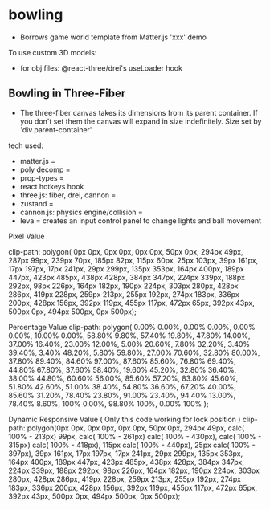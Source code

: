 # bowling

 + Borrows game world template from Matter.js 'xxx' demo


To use custom 3D models:
-  for obj files: @react-three/drei's useLoader hook


## Bowling in Three-Fiber

+ The three-fiber canvas takes its dimensions from its parent container. If you don't set them the canvas will expand in size indefinitely. Size set by 'div.parent-container'


tech used:
- matter.js = 
- poly decomp = 
- prop-types = 
- react hotkeys hook
- three.js: fiber, drei, cannon = 
- zustand = 
- cannon.js: physics engine/collision = 
- leva = creates an input control panel to change lights and ball movement




Pixel Value

clip-path: polygon( 0px 0px, 0px 0px, 0px 0px, 50px 0px, 294px 49px, 287px 99px, 239px 70px, 185px 82px, 115px 60px, 25px 103px, 39px 161px, 17px 197px, 17px 241px, 29px 299px, 135px 353px, 164px 400px, 189px 447px, 423px 485px, 438px 428px, 384px 347px, 224px 339px, 188px 292px, 98px 226px, 164px 182px, 190px 224px, 303px 280px, 428px 286px, 419px 228px, 259px 213px, 255px 192px, 274px 183px, 336px 200px, 428px 156px, 392px 119px, 455px 117px, 472px 65px, 392px 43px, 500px 0px, 494px 500px, 0px 500px);

Percentage Value
clip-path: polygon( 0.00% 0.00%, 0.00% 0.00%, 0.00% 0.00%, 10.00% 0.00%, 58.80% 9.80%, 57.40% 19.80%, 47.80% 14.00%, 37.00% 16.40%, 23.00% 12.00%, 5.00% 20.60%, 7.80% 32.20%, 3.40% 39.40%, 3.40% 48.20%, 5.80% 59.80%, 27.00% 70.60%, 32.80% 80.00%, 37.80% 89.40%, 84.60% 97.00%, 87.60% 85.60%, 76.80% 69.40%, 44.80% 67.80%, 37.60% 58.40%, 19.60% 45.20%, 32.80% 36.40%, 38.00% 44.80%, 60.60% 56.00%, 85.60% 57.20%, 83.80% 45.60%, 51.80% 42.60%, 51.00% 38.40%, 54.80% 36.60%, 67.20% 40.00%, 85.60% 31.20%, 78.40% 23.80%, 91.00% 23.40%, 94.40% 13.00%, 78.40% 8.60%, 100% 0.00%, 98.80% 100%, 0.00% 100% );

Dynamic Responsive Value ( Only this code working for lock position )
clip-path: polygon(0px 0px, 0px 0px, 0px 0px, 50px 0px, 294px 49px, calc( 100% - 213px) 99px, calc( 100% - 261px) calc( 100% - 430px), calc( 100% - 315px) calc( 100% - 418px), 115px calc( 100% - 440px), 25px calc( 100% - 397px), 39px 161px, 17px 197px, 17px 241px, 29px 299px, 135px 353px, 164px 400px, 189px 447px, 423px 485px, 438px 428px, 384px 347px, 224px 339px, 188px 292px, 98px 226px, 164px 182px, 190px 224px, 303px 280px, 428px 286px, 419px 228px, 259px 213px, 255px 192px, 274px 183px, 336px 200px, 428px 156px, 392px 119px, 455px 117px, 472px 65px, 392px 43px, 500px 0px, 494px 500px, 0px 500px);